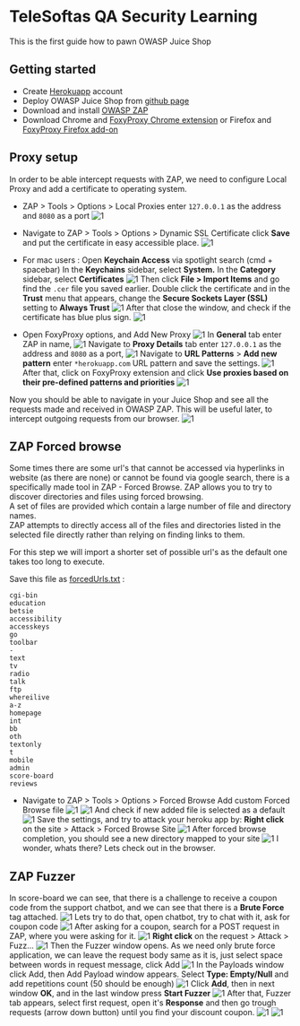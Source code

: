 # TeleSoftas QA Security Learning

This is the first guide how to pawn OWASP Juice Shop

## Getting started

- Create [Herokuapp](https://heroku.com/) account
- Deploy OWASP Juice Shop from [github page](https://github.com/juice-shop/juice-shop#deploy-on-heroku-free-0month-dyno)
- Download and install [OWASP ZAP](https://www.zaproxy.org/download/)
- Download Chrome and [FoxyProxy Chrome extension](https://chrome.google.com/webstore/detail/foxyproxy-standard/gcknhkkoolaabfmlnjonogaaifnjlfnp?hl=en) or Firefox and [FoxyProxy Firefox add-on](https://addons.mozilla.org/en-US/firefox/addon/foxyproxy-basic/)

## Proxy setup

In order to be able intercept requests with ZAP, we need to configure Local Proxy and add a certificate to operating system.

- ZAP > Tools > Options > Local Proxies
enter `127.0.0.1` as the address and `8080` as a port
![1](./attachments/Pasted_image_20220204172940.png)

- Navigate to ZAP > Tools > Options > Dynamic SSL Certificate
click **Save** and put the certificate in easy accessible place.
![1](./attachments/Pasted_image_20220204173121.png)

- For mac users : Open **Keychain Access** via spotlight search (cmd + spacebar)
In the **Keychains** sidebar, select **System.** In the **Category** sidebar, select **Certificates**
![1](./attachments/Pasted_image_20220204173344.png)
Then click **File > Import Items** and go find the `.cer` file you saved earlier. Double click the certificate and in the **Trust** menu that appears, change the **Secure Sockets Layer (SSL)** setting to **Always Trust**
![1](./attachments/Pasted_image_20220204173458.png)
After that close the window, and check if the certificate has blue plus sign.
![1](./attachments/Pasted_image_20220204173725.png)

- Open FoxyProxy options, and Add New Proxy
![1](./attachments/Pasted_image_20220204180707.png)
In **General** tab enter ZAP in name,
![1](./attachments/Pasted_image_20220204180810.png)
Navigate to **Proxy Details** tab enter `127.0.0.1` as the address and `8080` as a port,
![1](./attachments/Pasted_image_20220204180915.png)
Navigate to **URL Patterns** > **Add new pattern** enter `*herokuapp.com` URL pattern and save the settings.
![1](./attachments/Pasted_image_20220204181005.png)
After that, click on FoxyProxy extension and click **Use proxies based on their pre-defined patterns and priorities**
![1](./attachments/Pasted_image_20220204181054.png)

Now you should be able to navigate in your Juice Shop and see all the requests made and received in OWASP ZAP. This will be useful later, to intercept outgoing requests from our browser.
![1](./attachments/Pasted_image_20220204181307.png)

## ZAP Forced browse

Some times there are some url's that cannot be accessed via hyperlinks in website (as there are none) or cannot be found via google search, there is a specifically made tool in ZAP - Forced Browse.
ZAP allows you to try to discover directories and files using forced browsing.  
A set of files are provided which contain a large number of file and directory names.  
ZAP attempts to directly access all of the files and directories listed in the selected file directly rather than relying on finding links to them.

For this step we will import a shorter set of possible url's as the default one takes too long to execute.

Save this file as [forcedUrls.txt](./attachments/forcedUrls.txt) :

```text
cgi-bin
education
betsie
accessibility
accesskeys
go
toolbar
-
text
tv
radio
talk
ftp
whereilive
a-z
homepage
int
bb
oth
textonly
t
mobile
admin
score-board
reviews
```

- Navigate to ZAP > Tools > Options > Forced Browse
Add custom Forced Browse file
![1](./attachments/Pasted_image_20220204182745.png)
![1](./attachments/Pasted_image_20220204183910.png)
And check if new added file is selected as a default
![1](./attachments/Pasted_image_20220204183915.png)
Save the settings, and try to attack your heroku app by: **Right click** on the site > Attack > Forced Browse Site
![1](./attachments/Pasted_image_20220204184106.png)
After forced browse completion, you should see a new directory mapped to your site
![1](./attachments/Pasted_image_20220205154727.png)
I wonder, whats there? Lets check out in the browser.

## ZAP Fuzzer

In score-board we can see, that there is a challenge to receive a coupon code from the support chatbot, and we can see that there is a **Brute Force** tag attached.
![1](./attachments/Pasted_image_20220206203852.png)
Lets try to do that, open chatbot, try to chat with it, ask for coupon code
![1](./attachments/Pasted_image_20220206204156.png)
After asking for a coupon, search for a POST request in ZAP, where you were asking for it.
![1](./attachments/Pasted_image_20220206204436.png)
**Right click** on the request > Attack > Fuzz...
![1](./attachments/Pasted_image_20220206204552.png)
Then the Fuzzer window opens. As we need only brute force application, we can leave the request body same as it is, just select space between words in request message, click Add
![1](./attachments/Pasted_image_20220206204851.png)
In the Payloads window click Add, then Add Payload window appears.
Select **Type: Empty/Null** and add repetitions count (50 should be enough)
![1](./attachments/Pasted_image_20220206205132.png)
Click **Add**, then in next window **OK**, and in the last window press **Start Fuzzer**
![1](./attachments/Pasted_image_20220206205419.png)
After that, Fuzzer tab appears, select first request, open it's **Response** and then go trough requests (arrow down button) until you find your discount coupon.
![1](./attachments/Pasted_image_20220206205732.png)
![1](./attachments/Pasted_image_20220206205815.png)

